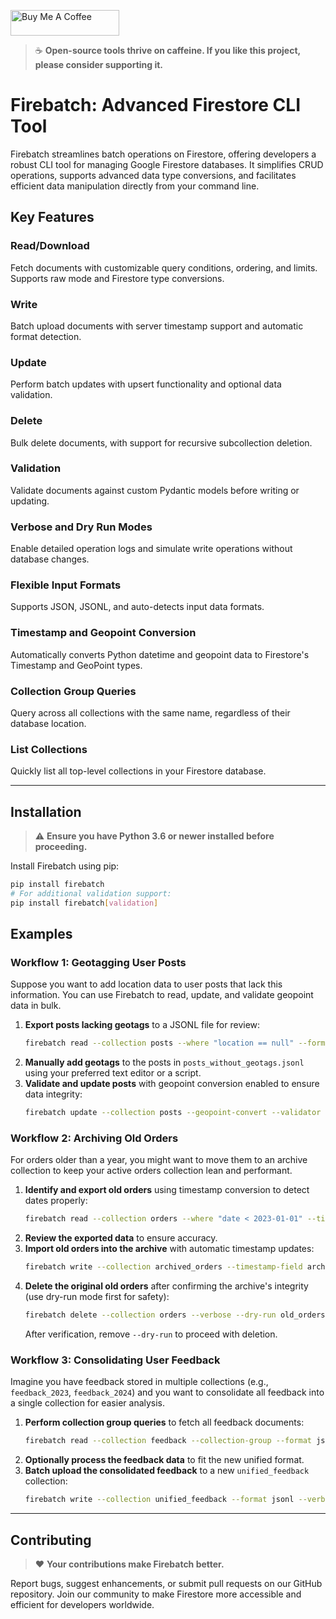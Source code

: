 <a href="https://www.buymeacoffee.com/thinx" target="_blank"><img src="https://cdn.buymeacoffee.com/buttons/default-orange.png" alt="Buy Me A Coffee" style="height: 41px !important;width: 174px !important;" ></a>

> :coffee: **Open-source tools thrive on caffeine. If you like this project, please consider supporting it.**

# Firebatch: Advanced Firestore CLI Tool

Firebatch streamlines batch operations on Firestore, offering developers a robust CLI tool for managing Google Firestore databases. It simplifies CRUD operations, supports advanced data type conversions, and facilitates efficient data manipulation directly from your command line.

## Key Features

### Read/Download
Fetch documents with customizable query conditions, ordering, and limits. Supports raw mode and Firestore type conversions.

### Write
Batch upload documents with server timestamp support and automatic format detection.

### Update
Perform batch updates with upsert functionality and optional data validation.

### Delete
Bulk delete documents, with support for recursive subcollection deletion.

### Validation
Validate documents against custom Pydantic models before writing or updating.

### Verbose and Dry Run Modes
Enable detailed operation logs and simulate write operations without database changes.

### Flexible Input Formats
Supports JSON, JSONL, and auto-detects input data formats.

### Timestamp and Geopoint Conversion
Automatically converts Python datetime and geopoint data to Firestore's Timestamp and GeoPoint types.

### Collection Group Queries
Query across all collections with the same name, regardless of their database location.

### List Collections
Quickly list all top-level collections in your Firestore database.

---

## Installation

> :warning: **Ensure you have Python 3.6 or newer installed before proceeding.**

Install Firebatch using pip:

```sh
pip install firebatch
# For additional validation support:
pip install firebatch[validation]
```
## Examples

### Workflow 1: Geotagging User Posts

Suppose you want to add location data to user posts that lack this information. You can use Firebatch to read, update, and validate geopoint data in bulk.

1. **Export posts lacking geotags** to a JSONL file for review:
   ```sh
   firebatch read --collection posts --where "location == null" --format jsonl > posts_without_geotags.jsonl
   ```
2. **Manually add geotags** to the posts in `posts_without_geotags.jsonl` using your preferred text editor or a script.
3. **Validate and update posts** with geopoint conversion enabled to ensure data integrity:
   ```sh
   firebatch update --collection posts --geopoint-convert --validator my_validators:PostValidator --verbose updates_with_geotags.jsonl
   ```

### Workflow 2: Archiving Old Orders

For orders older than a year, you might want to move them to an archive collection to keep your active orders collection lean and performant.

1. **Identify and export old orders** using timestamp conversion to detect dates properly:
   ```sh
   firebatch read --collection orders --where "date < 2023-01-01" --timestamp-convert --format jsonl --verbose > old_orders.jsonl
   ```
2. **Review the exported data** to ensure accuracy.
3. **Import old orders into the archive** with automatic timestamp updates:
   ```sh
   firebatch write --collection archived_orders --timestamp-field archived_at --timestamp-convert --format jsonl --verbose < old_orders.jsonl
   ```
4. **Delete the original old orders** after confirming the archive's integrity (use dry-run mode first for safety):
   ```sh
   firebatch delete --collection orders --verbose --dry-run old_orders.jsonl
   ```
   After verification, remove `--dry-run` to proceed with deletion.

### Workflow 3: Consolidating User Feedback

Imagine you have feedback stored in multiple collections (e.g., `feedback_2023`, `feedback_2024`) and you want to consolidate all feedback into a single collection for easier analysis.

1. **Perform collection group queries** to fetch all feedback documents:
   ```sh
   firebatch read --collection feedback --collection-group --format jsonl --verbose > all_feedback.jsonl
   ```
2. **Optionally process the feedback data** to fit the new unified format.
3. **Batch upload the consolidated feedback** to a new `unified_feedback` collection:
   ```sh
   firebatch write --collection unified_feedback --format jsonl --verbose all_feedback.jsonl
   ```

---

## Contributing

> :heart: **Your contributions make Firebatch better.**

Report bugs, suggest enhancements, or submit pull requests on our GitHub repository. Join our community to make Firestore more accessible and efficient for developers worldwide.
